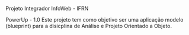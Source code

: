 Projeto Integrador InfoWeb - IFRN

PowerUp - 1.0
Este projeto tem como objetivo ser uma aplicação modelo (blueprint) para a disicplina de Análise e Projeto Orientado a Objeto.

